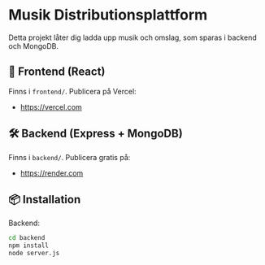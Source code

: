 # Musik Distributionsplattform

Detta projekt låter dig ladda upp musik och omslag, som sparas i backend och MongoDB.

## 🚀 Frontend (React)

Finns i `frontend/`. Publicera på Vercel:
- https://vercel.com

## 🛠 Backend (Express + MongoDB)

Finns i `backend/`. Publicera gratis på:
- https://render.com

## 📦 Installation

Backend:
```bash
cd backend
npm install
node server.js
